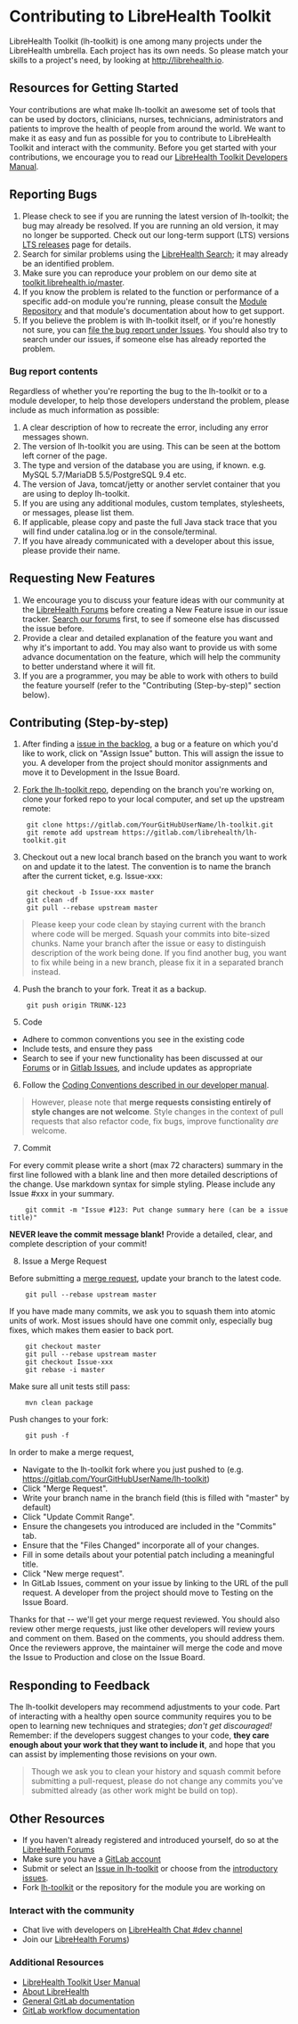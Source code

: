 # Contributing to LibreHealth Toolkit

LibreHealth Toolkit (lh-toolkit) is one among many projects under the LibreHealth umbrella. Each project has its own needs. So please match your skills to a project's need, by looking at http://librehealth.io.

## Resources for Getting Started

Your contributions are what make lh-toolkit an awesome set of tools that can be used by doctors, clinicians, nurses, technicians, administrators and patients to improve the health of people from around the world. We want to make it as easy and fun as possible for you to contribute to LibreHealth Toolkit and interact with the community. Before you get started with your contributions, we encourage you to read our [LibreHealth Toolkit Developers Manual](https://toolkit.librehealth.io/devmanual).

## Reporting Bugs

1. Please check to see if you are running the latest version of lh-toolkit; the bug may already be resolved. If you are running an old version, it may no longer be supported. Check out our long-term support (LTS) versions [LTS releases](http://toolkit.librehealth.io) page for details.
2. Search for similar problems using the [LibreHealth Search](https://search.librehealth.io); it may already be an identified problem.
3. Make sure you can reproduce your problem on our demo site at [toolkit.librehealth.io/master](https://toolkit.librehealth.io/master).
4. If you know the problem is related to the function or performance of a specific add-on module you're running, please consult the [Module Repository](http://modules.openmrs.org) and that module's documentation about how to get support.
5. If you believe the problem is with lh-toolkit itself, or if you're honestly not sure, you can [file the bug report under Issues](https://gitlab.com/librehealth/lh-toolkit/issues). You should also try to search under our issues, if someone else has already reported the problem.

### Bug report contents

Regardless of whether you're reporting the bug to the lh-toolkit or to a module developer, to help those developers understand the problem, please include as much information as possible:

1. A clear description of how to recreate the error, including any error messages shown.
2. The version of lh-toolkit you are using. This can be seen at the bottom left corner of the page.
3. The type and version of the database you are using, if known. e.g. MySQL 5.7/MariaDB 5.5/PostgreSQL 9.4 etc.
4. The version of Java, tomcat/jetty or another servlet container that you are using to deploy lh-toolkit.
4. If you are using any additional modules, custom templates, stylesheets, or messages, please list them.
5. If applicable, please copy and paste the full Java stack trace that you will find under catalina.log or in the console/terminal.
6. If you have already communicated with a developer about this issue, please provide their name.


## Requesting New Features

1. We encourage you to discuss your feature ideas with our community at the [LibreHealth Forums](https://forums.librehealth.io/c/projects/lh-toolkit) before creating a New Feature issue in our issue tracker. [Search our forums](https://forums.librehealth.io/search) first, to see if someone else has discussed the issue before.
2. Provide a clear and detailed explanation of the feature you want and why it's important to add. You may also want to provide us with some advance documentation on the feature, which will help the community to better understand where it will fit.
3. If you are a programmer, you may be able to work with others to build the feature yourself (refer to the "Contributing (Step-by-step)" section below).

## Contributing (Step-by-step)

1. After finding a [issue in the backlog](https://gitlab.com/librehealth/lh-toolkit/board), a bug or a feature on which you'd like to work, click on "Assign Issue" button. This will assign the issue to you. A developer from the project should monitor assignments and move it to Development in the Issue Board.

2. [Fork the lh-toolkit repo](https://docs.gitlab.com/ce/workflow/forking_workflow.html), depending on the branch you're working on, clone your forked repo to your local computer, and set up the upstream remote:

        git clone https://gitlab.com/YourGitHubUserName/lh-toolkit.git
        git remote add upstream https://gitlab.com/librehealth/lh-toolkit.git

3. Checkout out a new local branch based on the branch you want to work on and update it to the latest. The convention is to name the branch after the current ticket, e.g. Issue-xxx:

        git checkout -b Issue-xxx master
        git clean -df
        git pull --rebase upstream master

 > Please keep your code clean by staying current with the branch where code will be merged. Squash your commits into bite-sized chunks. Name your branch after the issue or easy to distinguish description of the work being done. If you find another bug, you want to fix while being in a new branch, please fix it in a separated branch instead.


4. Push the branch to your fork. Treat it as a backup.

        git push origin TRUNK-123

5. Code
  * Adhere to common conventions you see in the existing code
  * Include tests, and ensure they pass
  * Search to see if your new functionality has been discussed at our [Forums](https://forums.librehealth.io) or in [Gitlab Issues](https://gitlab.com/librehealth/lh-toolkit/issues), and include updates as appropriate

6. Follow the [Coding Conventions described in our developer manual](https://docs.librehealth.io/docs/projects/toolkit/guides/development).

  > However, please note that **merge requests consisting entirely of style changes are not welcome**. Style changes in the context of pull requests that also refactor code, fix bugs, improve functionality *are* welcome.

7. Commit

  For every commit please write a short (max 72 characters) summary in the first line followed with a blank line and then more detailed descriptions of the change. Use markdown syntax for simple styling. Please include any Issue #xxx in your summary.
  
        git commit -m "Issue #123: Put change summary here (can be a issue title)"

  **NEVER leave the commit message blank!** Provide a detailed, clear, and complete description of your commit!

8. Issue a Merge Request

  Before submitting a [merge request](https://docs.gitlab.com/ce/workflow/forking_workflow.html#merging-upstream), update your branch to the latest code.
  
        git pull --rebase upstream master

  If you have made many commits, we ask you to squash them into atomic units of work. Most issues should have one commit only, especially bug fixes, which makes them easier to back port.

        git checkout master
        git pull --rebase upstream master
        git checkout Issue-xxx
        git rebase -i master

  Make sure all unit tests still pass:

        mvn clean package

  Push changes to your fork:

        git push -f

  In order to make a merge request,
  * Navigate to the lh-toolkit fork where you just pushed to (e.g. https://gitlab.com/YourGitHubUserName/lh-toolkit)
  * Click "Merge Request".
  * Write your branch name in the branch field (this is filled with "master" by default)
  * Click "Update Commit Range".
  * Ensure the changesets you introduced are included in the "Commits" tab.
  * Ensure that the "Files Changed" incorporate all of your changes.
  * Fill in some details about your potential patch including a meaningful title.
  * Click "New merge request".
  * In GitLab Issues, comment on your issue by linking to the URL of the pull request. A developer from the project should move to Testing on the Issue Board.


  Thanks for that -- we'll get your merge request reviewed. You should also review other merge requests, just like other developers will review yours and comment on them. Based on the comments, you should address them. Once the reviewers approve, the maintainer will merge the code and move the Issue to Production and close on the Issue Board. 

## Responding to Feedback

  The lh-toolkit developers may recommend adjustments to your code. Part of interacting with a healthy open source community requires you to be open to learning new techniques and strategies; *don't get discouraged!* Remember: if the developers suggest changes to your code, **they care enough about your work that they want to include it**, and hope that you can assist by implementing those revisions on your own.

  > Though we ask you to clean your history and squash commit before submitting a pull-request, please do not change any commits you've submitted already (as other work might be build on top).

## Other Resources

* If you haven't already registered and introduced yourself, do so at the [LibreHealth Forums](https://forums.librehealth.io)
* Make sure you have a [GitLab account](https://gitlab.com/users/sign_in)
* Submit or select an [Issue in lh-toolkit](https://gitlab.com/librehealth/lh-toolkit/issues) or choose from the [introductory issues](https://gitlab.com/librehealth/lh-toolkit/issues?label_name%5B%5D=Intro).
* Fork [lh-toolkit](https://gitlab.com/librehealth/lh-toolkit.git) or the repository for the module you are working on

### Interact with the community

* Chat live with developers on [LibreHealth Chat #dev channel](https://chat.librehealth.io/channel/dev)
* Join our [LibreHealth Forums](https://forums.librehealth.io))

### Additional Resources

* [LibreHealth Toolkit User Manual](https://toolkit.librehealth.io/usermanual)
* [About LibreHealth](https://librehealth.io)
* [General GitLab documentation](https://docs.gitlab.com/ce/)
* [GitLab workflow documentation](https://docs.gitlab.com/ce/workflow/README.html)
